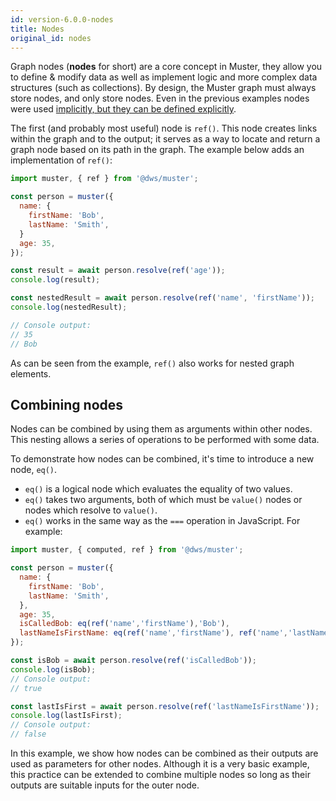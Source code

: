 ```yaml
---
id: version-6.0.0-nodes
title: Nodes
original_id: nodes
---
```


Graph nodes (**nodes** for short) are a core concept in Muster, they allow you to define & modify data as well as implement logic and more complex data structures (such as collections). By design, the Muster graph must always store nodes, and only store nodes. Even in the previous examples nodes were used [implicitly, but they can be defined explicitly][1].

The first (and probably most useful) node is `ref()`. This node creates links within the graph and to the output; it serves as a way to locate and return a graph node based on its path in the graph. The example below adds an implementation of `ref()`:

```javascript
import muster, { ref } from '@dws/muster';

const person = muster({
  name: {
    firstName: 'Bob',
    lastName: 'Smith',
  }
  age: 35,
});

const result = await person.resolve(ref('age'));
console.log(result);

const nestedResult = await person.resolve(ref('name', 'firstName'));
console.log(nestedResult);

// Console output:
// 35
// Bob
```
As can be seen from the example, `ref()` also works for nested graph elements.

## Combining nodes
Nodes can be combined by using them as arguments within other nodes. This nesting allows a series of operations to be performed with some data.

To demonstrate how nodes can be combined, it's time to introduce a new node, `eq()`.
- `eq()` is a logical node which evaluates the equality of two values.
- `eq()` takes two arguments, both of which must be `value()` nodes or nodes which resolve to `value()`.
- `eq()` works in the same way as the `===` operation in JavaScript.
For example:
```javascript
import muster, { computed, ref } from '@dws/muster';

const person = muster({
  name: {
    firstName: 'Bob',
    lastName: 'Smith',
  },
  age: 35,
  isCalledBob: eq(ref('name','firstName'),'Bob'),
  lastNameIsFirstName: eq(ref('name','firstName'), ref('name','lastName'))
});

const isBob = await person.resolve(ref('isCalledBob'));
console.log(isBob);
// Console output:
// true

const lastIsFirst = await person.resolve(ref('lastNameIsFirstName'));
console.log(lastIsFirst);
// Console output:
// false
```
In this example, we show how nodes can be combined as their outputs are used as parameters for other nodes. Although it is a very basic example, this practice can be extended to combine multiple nodes so long as their outputs are suitable inputs for the outer node.


[1]: /muster/docs/next/understanding-muster/03-explicit-definition
